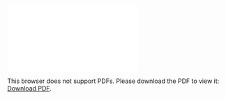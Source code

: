 <object data="christ-in-song/CIS1908pdfs/895.pdf" type="application/pdf" width="100%" height="1024px">
    <embed src="christ-in-song/CIS1908pdfs/895.pdf">
        <p>This browser does not support PDFs. Please download the PDF to view it: <a href="christ-in-song/CIS1908pdfs/895.pdf">Download PDF</a>.</p>
    </embed>
</object>
